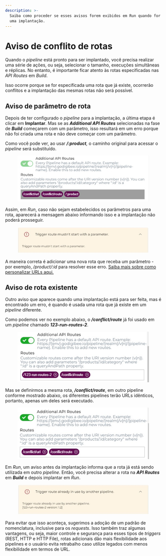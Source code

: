 ```yaml
---
description: >-
  Saiba como proceder se esses avisos forem exibidos em Run quando for realizar
  uma implantação.
---
```


# Aviso de conflito de rotas

Quando o _pipeline_ está pronto para ser implantado, você precisa realizar uma série de ações, ou seja, selecionar o tamanho, execuções simultâneas e réplicas. No entanto, é importante ficar atento às rotas especificadas nas _API Routes_ em _Build_.

Isso ocorre porque se for especificada uma rota que já existe, ocorrerão conflitos e a implantação das mesmas rotas não será possível.

## Aviso de parâmetro de rota <a href="#h_6fa4f82287" id="h_6fa4f82287"></a>

Depois de ter configurado o _pipeline_ para a implantação, a última etapa é clicar em **Implantar**. Mas se as _**Additional API Routes**_ selecionadas na fase de _**Build**_ começarem com um parâmetro, isso resultará em um erro porque não foi criada uma rota e não deve começar com um parâmetro.

Como você pode ver, ao usar _**/:product**,_ o caminho original para acessar o _pipeline_ será substituído.



<figure><img src="../../.gitbook/assets/01 - Rotas.jpg" alt=""><figcaption></figcaption></figure>

Assim, em _Run_, caso não sejam estabelecidos os parâmetros para uma rota, aparecerá a mensagem abaixo informando isso e a implantação não poderá prosseguir.

<figure><img src="../../.gitbook/assets/02 - Mensagem.jpg" alt=""><figcaption></figcaption></figure>

A maneira correta é adicionar uma nova rota que receba um parâmetro - por exemplo, _/product/:id_ para resolver esse erro. [Saiba mais sobre como personalizar URLs aqui.](https://docs.digibee.com/documentation/v/pt-br/plataforma/sistema-de-urls)

## Aviso de rota existente <a href="#h_9e220df8bc" id="h_9e220df8bc"></a>

Outro aviso que aparece quando uma implantação está para ser feita, mas é encontrado um erro, é quando é usada uma rota que já existe em um _pipeline_ diferente.

Como podemos ver no exemplo abaixo, o _**/conflict/route**_ já foi usado em um _pipeline_ chamado _**123-run-routes-2**_.

<figure><img src="../../.gitbook/assets/03 - API Routes.jpg" alt=""><figcaption></figcaption></figure>

Mas se definirmos a mesma rota, _**/conflict/route**_, em outro pipeline conforme mostrado abaixo, os diferentes pipelines terão URLs idênticos, portanto, apenas um deles será executado.



<figure><img src="../../.gitbook/assets/04 - Routes.jpg" alt=""><figcaption></figcaption></figure>

Em _Run_, um aviso antes da implantação informa que a rota já está sendo utilizada em outro _pipeline_. Então, você precisa alterar a rota na _**API Routes**_ em _**Build**_ e depois implantar em _Run_.

<figure><img src="../../.gitbook/assets/05 - final Routes.jpg" alt=""><figcaption></figcaption></figure>

Para evitar que isso aconteça, sugerimos a adoção de um padrão de nomenclatura, inclusive para os _requests_. Isso também traz algumas vantagens, ou seja, maior controle e segurança para esses tipos de _triggers_ (REST, HTTP e HTTP File), rotas adicionais dão mais flexibilidade aos pipelines e o usuário evita retrabalho caso utilize legados com menos flexibilidade em termos de URL.
